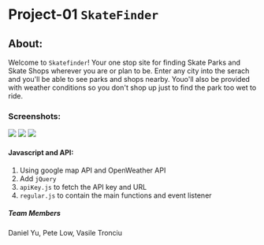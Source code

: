 # Project-01 `SkateFinder`

## About:
Welcome to `Skatefinder`! Your one stop site for finding Skate Parks and Skate Shops wherever you are or plan to be.
Enter any city into the serach and you'll be able to see parks and shops nearby. Youo'll also be provided with weather conditions so you don't shop up just to find the park too wet to ride.


### Screenshots:
<img src="https://github.com/DanielYu0864/Project-01-Skatefinder/blob/master/img/home_screen.png">

<img src="https://github.com/DanielYu0864/Project-01-Skatefinder/blob/master/img/map.png">

<img src="https://github.com/DanielYu0864/Project-01-Skatefinder/blob/master/img/weather.png">

#### Javascript and API:
1. Using google map API and OpenWeather API
2. Add `jQuery` 
2. `apiKey.js` to fetch the API key and URL
3. `regular.js` to contain the main functions and event listener

##### Team Members
Daniel Yu, Pete Low, Vasile Tronciu 

